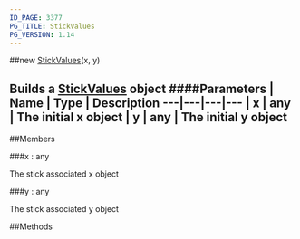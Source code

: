 ```yaml
---
ID_PAGE: 3377
PG_TITLE: StickValues
PG_VERSION: 1.14
---
```

##new [StickValues](page.php?p=3377)(x, y)

Builds a [StickValues](page.php?p=3377) object
####Parameters
 | Name | Type | Description
---|---|---|---
 | x | any | The initial x object
 | y | any | The initial y object
---

##Members

###x : any


The stick associated x object

###y : any


The stick associated y object



##Methods

